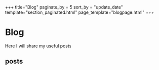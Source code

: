 +++
title="Blog"
paginate_by = 5
sort_by = "update_date"
template="section_paginated.html"
page_template="blogpage.html"
+++
# Blog
Here I will share my useful posts

## posts